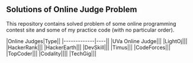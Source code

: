 ## Solutions of Online Judge Problem

This repository contains solved problem of some online programming contest site and some of my practice code (with no particular order).

|Online Judges|Type||
|-------------|----||
|UVa Online Judge|||
|LightOj|||
|HackerRank|||
|HackerEarth|||
|DevSkill|||
|Timus|||
|CodeForces|||
|TopCoder|||
|Codality||||
|TechGig|||
